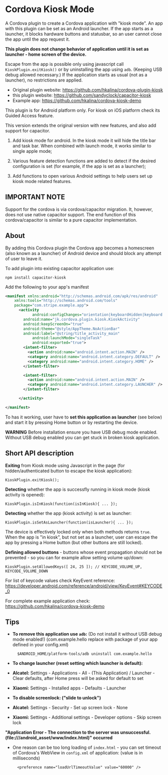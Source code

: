 Cordova Kiosk Mode
==================

A Cordova plugin to create a Cordova application with "kiosk mode".
An app with this plugin can be set as an Android launcher.
If the app starts as a launcher, it blocks hardware buttons and statusbar,
so an user cannot close the app until the app request it.

**This plugin does not change behavior of application until it is set as launcher - home screen of the device.**

Escape from the app is possible only using javascript call `KioskPlugin.exitKiosk()`
or by uninstalling the app using `adb`. (Keeping USB debug allowed necessary.)
If the application starts as usual (not as a launcher), no restrictions are applied.

* Original plugin website: https://github.com/hkalina/cordova-plugin-kiosk
* this plugin website: https://github.com/sandyclock/capacitor-kiosk
* Example app: https://github.com/hkalina/cordova-kiosk-demo

This plugin is for Android platform only. For kiosk on iOS platform check its Guided Access feature.

This version extends the original version with new features, and also add support for capacitor.

1. Add kiosk mode for android. In the kiosk mode it will hide the title bar and task bar. When combined with launch mode, it works similar to single apple mode;

2. Various feature detection functions are added to detect if the desired configuration is set (for example, if the app is set as a launcher);

3. Add functions to open various Android settings to help users set up kiosk mode related features.

IMPORTANT NOTE
--------------
Support for the cordova is via cordova/capacitor migration. It, however, does not use native capacitor support. The end function of this cordova/capacitor is similar to a pure capacitor implementation.

About
-----

By adding this Cordova plugin the Cordova app becomes a homescreen (also known as a launcher) of Android device and should block any attempt of user to leave it.

To add plugin into existing capacitor application use:

    npm install capacitor-kiosk

Add the following to your app's manifest

```xml
<manifest xmlns:android="http://schemas.android.com/apk/res/android"
    xmlns:tools="http://schemas.android.com/tools"
    package="com.stripe.example.app">
      <activity
            android:configChanges="orientation|keyboardHidden|keyboard|screenSize|locale|smallestScreenSize|screenLayout|uiMode"
        android:name="jk.cordova.plugin.kiosk.KioskActivity"
        android:keepScreenOn="true"
        android:theme="@style/AppTheme.NoActionBar"
        android:label="@string/title_activity_main"
            android:launchMode="singleTask"
            android:exported="true">
        <intent-filter>
          <action android:name="android.intent.action.MAIN" />
          <category android:name="android.intent.category.DEFAULT" />
          <category android:name="android.intent.category.HOME" />
        </intent-filter>

        <intent-filter>
          <action android:name="android.intent.action.MAIN" />
          <category android:name="android.intent.category.LAUNCHER" />
        </intent-filter>

      </activity>

</manifest>
```


To has it working, user have to **set this application as launcher** (see below) and start it by pressing Home button or by restarting the device.

**WARNING** Before installation ensure you have USB debug mode enabled. Without USB debug enabled you can get stuck in broken kiosk application.

Short API description
---------------------

**Exiting** from Kiosk mode using Javascript in the page (for hidden/authenticated button to escape the kiosk application):

    KioskPlugin.exitKiosk();

**Detecting** whether the app is successfly running in kiosk mode (kiosk activity is opened):

    KioskPlugin.isInKiosk(function(isInKiosk){ ... });

**Detecting** whether the app (kiosk activity) is set as launcher:

    KioskPlugin.isSetAsLauncher(function(isLauncher){ ... });

The device is effectively locked only when both methods returns `true`. When the app is "in kiosk", but not set as a launcher, user can escape the app by pressing a Home button (but other buttons are still locked).

**Defining allowed buttons** - buttons whose event propagation should not be prevented - so you can for example allow setting volume up/down:

    KioskPlugin.setAllowedKeys([ 24, 25 ]); // KEYCODE_VOLUME_UP, KEYCODE_VOLUME_DOWN

For list of keycode values check KeyEvent reference: https://developer.android.com/reference/android/view/KeyEvent#KEYCODE_0

For complete example application check: https://github.com/hkalina/cordova-kiosk-demo

Tips
----

* **To remove this application use `adb`:** (Do not install it without USB debug mode enabled!) (com.example.hello replace with package of your app defined in your config.xml)

        $ANDROID_HOME/platform-tools/adb uninstall com.example.hello

* **To change launcher (reset setting which launcher is default):**
 * **Alcatel:** Settings - Applications - All - (This Application) / Launcher - Clear defaults, after Home press will be asked for default to set
 * **Xiaomi:** Settings - Installed apps - Defaults - Launcher

* **To disable screenlock: ("slide to unlock")**
 * **Alcatel:** Settings - Security - Set up screen lock - None
 * **Xiaomi:** Settings - Additional settings - Developer options - Skip screen lock

**"Application Error - The connection to the server was unsuccessful. (file:///android_asset/www/index.html)" occurred**

* One reason can be too long loading of `index.html` - you can set timeout of Cordova's WebView in `config.xml` of application: (value is in milliseconds)

        <preference name="loadUrlTimeoutValue" value="60000" />


